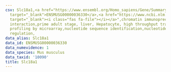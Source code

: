 ```yaml
---
csv: Slc18a1,<a href="https://www.ensembl.org/Homo_sapiens/Gene/Summary?db=core;g=ENSMUSG00000036330"
  target="_blank">ENSMUSG00000036330</a>,<a href="https://www.ncbi.nlm.nih.gov/pubmed/23834426"
  target="_blank"><i class="fas fa-file"></i></a>",chromatin immunoprecipitation assay,direct
  interaction,prime adult stage, liver, Hepatocyte, high throughput transcription
  profiling by microarray,nucleotide sequence identification,nucleotide sequence identification,transcriptional
  regulation,
data_alias: Slc18a1
data_id: ENSMUSG00000036330
data_numevidence: 1
data_species: Mus musculus
data_taxid: '10090'
title: Slc18a1
---
```

